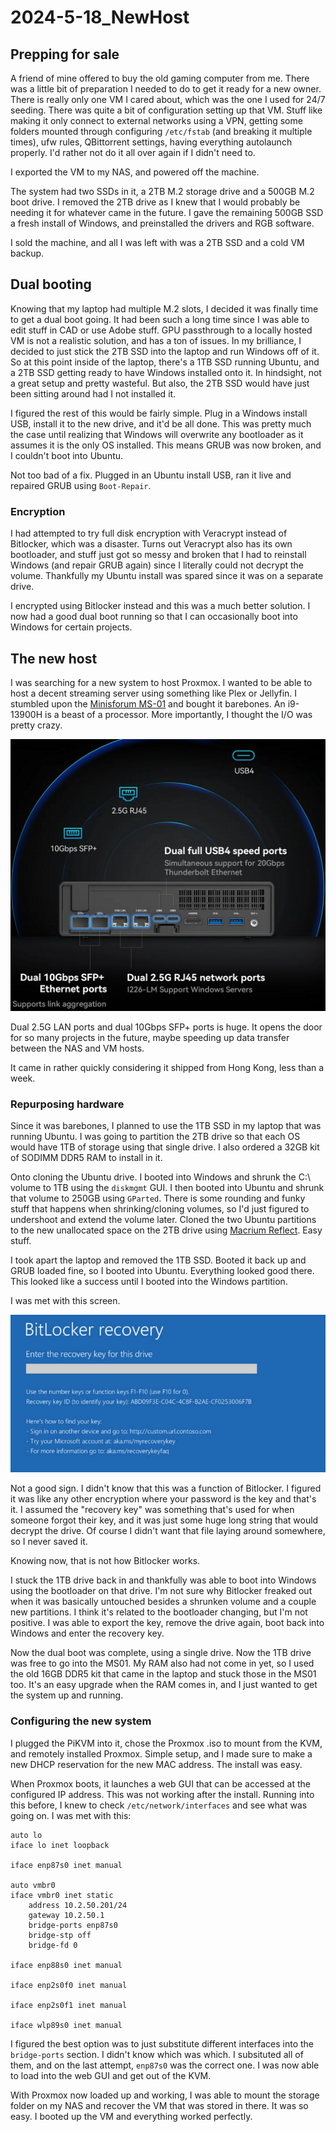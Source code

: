 # 2024-5-18_NewHost

## Prepping for sale

A friend of mine offered to buy the old gaming computer from me. There was a little bit of preparation I needed to do to get it ready for a new owner. There is really only one VM I cared about, which was the one I used for 24/7 seeding. There was quite a bit of configuration setting up that VM. Stuff like making it only connect to external networks using a VPN, getting some folders mounted through configuring ``/etc/fstab`` (and breaking it multiple times), ufw rules, QBittorrent settings, having everything autolaunch properly. I'd rather not do it all over again if I didn't need to.

I exported the VM to my NAS, and powered off the machine.

The system had two SSDs in it, a 2TB M.2 storage drive and a 500GB M.2 boot drive. I removed the 2TB drive as I knew that I would probably be needing it for whatever came in the future. I gave the remaining 500GB SSD a fresh install of Windows, and preinstalled the drivers and RGB software.

I sold the machine, and all I was left with was a 2TB SSD and a cold VM backup.

## Dual booting

Knowing that my laptop had multiple M.2 slots, I decided it was finally time to get a dual boot going. It had been such a long time since I was able to edit stuff in CAD or use Adobe stuff. GPU passthrough to a locally hosted VM is not a realistic solution, and has a ton of issues. In my brilliance, I decided to just stick the 2TB SSD into the laptop and run Windows off of it. So at this point inside of the laptop, there's a 1TB SSD running Ubuntu, and a 2TB SSD getting ready to have Windows installed onto it. In hindsight, not a great setup and pretty wasteful. But also, the 2TB SSD would have just been sitting around had I not installed it.

I figured the rest of this would be fairly simple. Plug in a Windows install USB, install it to the new drive, and it'd be all done. This was pretty much the case until realizing that Windows will overwrite any bootloader as it assumes it is the only OS installed. This means GRUB was now broken, and I couldn't boot into Ubuntu.

Not too bad of a fix. Plugged in an Ubuntu install USB, ran it live and repaired GRUB using ``Boot-Repair``.

### Encryption

I had attempted to try full disk encryption with Veracrypt instead of Bitlocker, which was a disaster. Turns out Veracrypt also has its own bootloader, and stuff just got so messy and broken that I had to reinstall Windows (and repair GRUB again) since I literally could not decrypt the volume. Thankfully my Ubuntu install was spared since it was on a separate drive.

I encrypted using Bitlocker instead and this was a much better solution. I now had a good dual boot running so that I can occasionally boot into Windows for certain projects.

## The new host

I was searching for a new system to host Proxmox. I wanted to be able to host a decent streaming server using something like Plex or Jellyfin. I stumbled upon the [Minisforum MS-01](https://store.minisforum.com/products/minisforum-ms-01) and bought it barebones. An i9-13900H is a beast of a processor. More importantly, I thought the I/O was pretty crazy.

![MS01](/Entries/2024-5-18_NewHost/MS01.png)

Dual 2.5G LAN ports and dual 10Gbps SFP+ ports is huge. It opens the door for so many projects in the future, maybe speeding up data transfer between the NAS and VM hosts.

It came in rather quickly considering it shipped from Hong Kong, less than a week.

### Repurposing hardware

Since it was barebones, I planned to use the 1TB SSD in my laptop that was running Ubuntu. I was going to partition the 2TB drive so that each OS would have 1TB of storage using that single drive. I also ordered a 32GB kit of SODIMM DDR5 RAM to install in it.

Onto cloning the Ubuntu drive. I booted into Windows and shrunk the C:\ volume to 1TB using the ``diskmgmt`` GUI. I then booted into Ubuntu and shrunk that volume to 250GB using ``GParted``. There is some rounding and funky stuff that happens when shrinking/cloning volumes, so I'd just figured to undershoot and extend the volume later. Cloned the two Ubuntu partitions to the new unallocated space on the 2TB drive using [Macrium Reflect](https://www.macrium.com/). Easy stuff.

I took apart the laptop and removed the 1TB SSD. Booted it back up and GRUB loaded fine, so I booted into Ubuntu. Everything looked good there. This looked like a success until I booted into the Windows partition.

I was met with this screen.

![Bitlocker](/Entries/2024-5-18_NewHost/Bitlocker.png)

Not a good sign. I didn't know that this was a function of Bitlocker. I figured it was like any other encryption where your password is the key and that's it. I assumed the "recovery key" was something that's used for when someone forgot their key, and it was just some huge long string that would decrypt the drive. Of course I didn't want that file laying around somewhere, so I never saved it.

Knowing now, that is not how Bitlocker works.

I stuck the 1TB drive back in and thankfully was able to boot into Windows using the bootloader on that drive. I'm not sure why Bitlocker freaked out when it was basically untouched besides a shrunken volume and a couple new partitions. I think it's related to the bootloader changing, but I'm not positive. I was able to export the key, remove the drive again, boot back into Windows and enter the recovery key.

Now the dual boot was complete, using a single drive. Now the 1TB drive was free to go into the MS01. My RAM also had not come in yet, so I used the old 16GB DDR5 kit that came in the laptop and stuck those in the MS01 too. It's an easy upgrade when the RAM comes in, and I just wanted to get the system up and running.

### Configuring the new system

I plugged the PiKVM into it, chose the Proxmox .iso to mount from the KVM, and remotely installed Proxmox. Simple setup, and I made sure to make a new DHCP reservation for the new MAC address. The install was easy.

When Proxmox boots, it launches a web GUI that can be accessed at the configured IP address. This was not working after the install. Running into this before, I knew to check ``/etc/network/interfaces`` and see what was going on. I was met with this:

```
auto lo
iface lo inet loopback

iface enp87s0 inet manual

auto vmbr0
iface vmbr0 inet static
    address 10.2.50.201/24
    gateway 10.2.50.1
    bridge-ports enp87s0
    bridge-stp off
    bridge-fd 0

iface enp88s0 inet manual

iface enp2s0f0 inet manual

iface enp2s0f1 inet manual

iface wlp89s0 inet manual
```

I figured the best option was to just substitute different interfaces into the ``bridge-ports`` section. I didn't know which was which. I subsituted all of them, and on the last attempt, ``enp87s0`` was the correct one. I was now able to load into the web GUI and get out of the KVM.

With Proxmox now loaded up and working, I was able to mount the storage folder on my NAS and recover the VM that was stored in there. It was so easy. I booted up the VM and everything worked perfectly.